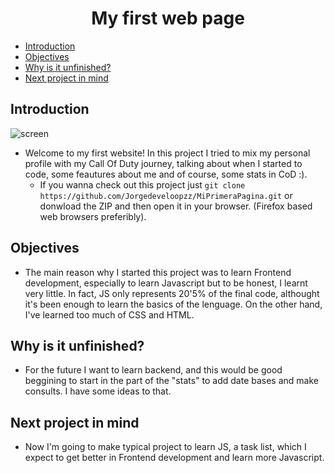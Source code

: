 <h1 align="center">
    My first web page
</h1>

* [Introduction](#introduction)
* [Objectives](#objectives)
* [Why is it unfinished?](#why-is-it-unfinished)
* [Next project in mind](#next-project-in-mind)

## Introduction
![screen](https://user-images.githubusercontent.com/80071604/139609521-d4b0b8ad-06b2-4a07-8f4b-e345b1371cd2.png)
* Welcome to my first website! In this project I tried to mix my personal profile with my Call Of Duty journey, talking about when I started to 
code, some feautures about me and of course, some stats in CoD :). 
  * If you wanna check out this project just `git clone https://github.com/Jorgedeveloopzz/MiPrimeraPagina.git` 
or donwload the ZIP and then open it in your browser. (Firefox based web browsers preferibly).

## Objectives
* The main reason why I started this project was to learn Frontend development, especially to learn Javascript but to be honest, I learnt very little. In fact,
JS only represents 20'5% of the final code, althought it's been enough to learn the basics of the lenguage. On the other hand, I've learned too much of CSS and HTML.

## Why is it unfinished?
* For the future I want to learn backend, and this would be good beggining to start in the part of the "stats" to add date bases and make consults. I have some ideas to that.

## Next project in mind
* Now I'm going to make typical project to learn JS, a task list, which I expect to get better in Frontend development and learn more Javascript.
